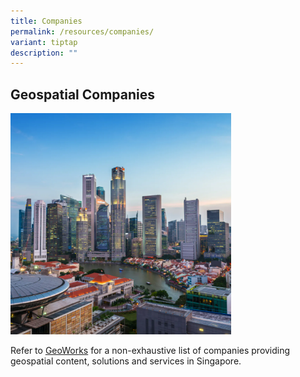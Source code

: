 ```yaml
---
title: Companies
permalink: /resources/companies/
variant: tiptap
description: ""
---
```

<h2>Geospatial Companies</h2>
<div class="isomer-image-wrapper">
<img style="width: 70%;" height="auto" width="100%" alt="" src="/images/Screenshot_2024_01_19_131521.png">
</div>
<p>Refer to <a href="https://geoworks.sla.gov.sg/community/ourpartners/" rel="noopener noreferrer nofollow" target="_blank">GeoWorks</a> for
a non-exhaustive list of companies providing geospatial content, solutions
and services in Singapore.</p>
<p></p>